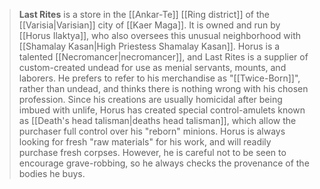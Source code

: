 > **Last Rites** is a store in the [[Ankar-Te]] [[Ring district]] of the [[Varisia|Varisian]] city of [[Kaer Maga]].  It is owned and run by [[Horus Ilaktya]], who also oversees this unusual neighborhood with [[Shamalay Kasan|High Priestess Shamalay Kasan]].  Horus is a talented [[Necromancer|necromancer]], and Last Rites is a supplier of custom-created undead for use as menial servants, mounts, and laborers.  He prefers to refer to his merchandise as "[[Twice-Born]]", rather than undead, and thinks there is nothing wrong with his chosen profession.  Since his creations are usually homicidal after being imbued with unlife, Horus has created special control-amulets known as [[Death's head talisman|deaths head talisman]], which allow the purchaser full control over his "reborn" minions.
> Horus is always looking for fresh "raw materials" for his work, and will readily purchase fresh corpses. However, he is careful not to be seen to encourage grave-robbing, so he always checks the provenance of the bodies he buys.








